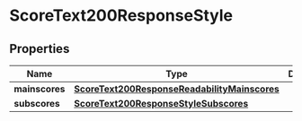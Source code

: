
# ScoreText200ResponseStyle

## Properties
Name | Type | Description | Notes
------------ | ------------- | ------------- | -------------
**mainscores** | [**ScoreText200ResponseReadabilityMainscores**](ScoreText200ResponseReadabilityMainscores.md) |  |  [optional]
**subscores** | [**ScoreText200ResponseStyleSubscores**](ScoreText200ResponseStyleSubscores.md) |  |  [optional]



